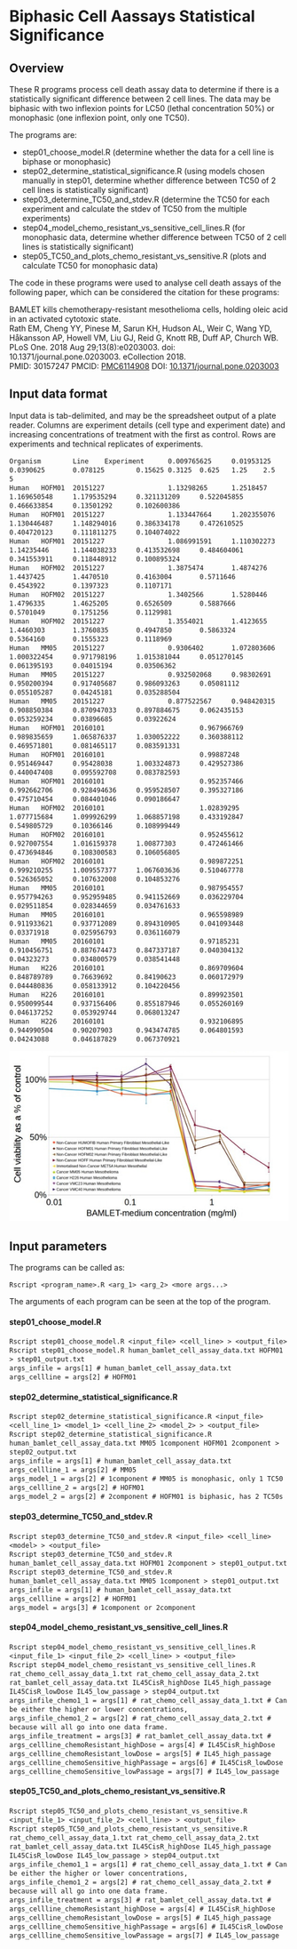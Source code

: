Biphasic Cell Aassays Statistical Significance
==============================================

## Overview

These R programs process cell death assay data to determine if there is a statistically significant difference between 2 cell lines.
The data may be biphasic with two inflexion points for LC50 (lethal concentration 50%) or monophasic (one inflexion point, only one TC50).

The programs are:

* step01_choose_model.R (determine whether the data for a cell line is biphase or monophasic)
* step02_determine_statistical_significance.R (using models chosen manually in step01, determine whether difference between TC50 of 2 cell lines is statistically significant)
* step03_determine_TC50_and_stdev.R (determine the TC50 for each experiment and calculate the stdev of TC50 from the multiple experiments)
* step04_model_chemo_resistant_vs_sensitive_cell_lines.R (for monophasic data, determine whether difference between TC50 of 2 cell lines is statistically significant)
* step05_TC50_and_plots_chemo_resistant_vs_sensitive.R (plots and calculate TC50 for monophasic data)

The code in these programs were used to analyse cell death assays of the following paper, which can be considered the citation for these programs:  

BAMLET kills chemotherapy-resistant mesothelioma cells, holding oleic acid in an activated cytotoxic state.  
Rath EM, Cheng YY, Pinese M, Sarun KH, Hudson AL, Weir C, Wang YD, Håkansson AP, Howell VM, Liu GJ, Reid G, Knott RB, Duff AP, Church WB.  
PLoS One. 2018 Aug 29;13(8):e0203003. doi: 10.1371/journal.pone.0203003. eCollection 2018.  
PMID: 30157247 PMCID: [PMC6114908](https://www.ncbi.nlm.nih.gov/pubmed/30157247) DOI: [10.1371/journal.pone.0203003](https://journals.plos.org/plosone/article?id=10.1371/journal.pone.0203003)

## Input data format

Input data is tab-delimited, and may be the spreadsheet output of a plate reader. 
Columns are experiment details (cell type and experiment date) and increasing concentrations of treatment with the first as control.
Rows are experiments and technical replicates of experiments.

```
Organism        Line    Experiment      0.009765625     0.01953125      0.0390625       0.078125        0.15625 0.3125  0.625   1.25    2.5     5
Human   HOFM01  20151227                1.13298265      1.2518457       1.169650548     1.179535294     0.321131209     0.522045855     0.466633854     0.13501292      0.102600386
Human   HOFM01  20151227                1.133447664     1.202355076     1.130446487     1.148294016     0.386334178     0.472610525     0.404720123     0.111811275     0.104074022
Human   HOFM01  20151227                1.086991591     1.110302273     1.14235446      1.144038233     0.413532698     0.484604061     0.341553911     0.118448912     0.100895324
Human   HOFM02  20151227                1.3875474       1.4874276       1.4437425       1.4470510       0.4163004       0.5711646       0.4543922       0.1397323       0.1107171
Human   HOFM02  20151227                1.3402566       1.5280446       1.4796335       1.4625205       0.6526509       0.5887666       0.5701049       0.1751256       0.1129981
Human   HOFM02  20151227                1.3554021       1.4123655       1.4460303       1.3760835       0.4947850       0.5863324       0.5364160       0.1555323       0.1118969
Human   MM05    20151227                0.9306402       1.072803606     1.000322454     0.971798196     1.015381044     0.051270145     0.061395193     0.04015194      0.03506362
Human   MM05    20151227                0.932502068     0.98302691      0.950200394     0.917405687     0.986093263     0.05081112      0.055105287     0.04245181      0.035288504
Human   MM05    20151227                0.877522567     0.948420315     0.908850384     0.870947033     0.897884675     0.062435153     0.053259234     0.03896685      0.03922624
Human   HOFM01  20160101                        0.967966769     0.989835659     1.065876337     1.030052222     0.360388112     0.469571801     0.081465117     0.083591331
Human   HOFM01  20160101                        0.99887248      0.951469447     0.95428038      1.003324873     0.429527386     0.440047408     0.095592708     0.083782593
Human   HOFM01  20160101                        0.952357466     0.992662706     0.928494636     0.959528507     0.395327186     0.475710454     0.084401046     0.090186647
Human   HOFM02  20160101                        1.02839295      1.077715684     1.099926299     1.068857198     0.433192847     0.549805729     0.10366146      0.108999449
Human   HOFM02  20160101                        0.952455612     0.927007554     1.016159378     1.00877303      0.472461466     0.473694846     0.108300583     0.106056805
Human   HOFM02  20160101                        0.989872251     0.999210255     1.009557377     1.067603636     0.510467778     0.526365052     0.107632008     0.104853276
Human   MM05    20160101                        0.987954557     0.957794263     0.952959485     0.941152669     0.036229704     0.029511854     0.028344659     0.034761633
Human   MM05    20160101                        0.965598989     0.911933621     0.937712089     0.894310905     0.041093448     0.03371918      0.025956793     0.036116079
Human   MM05    20160101                        0.97185231      0.910456751     0.887674473     0.847337187     0.040304132     0.04323273      0.034800579     0.038541448
Human   H226    20160101                        0.869709604     0.848789789     0.76639692      0.84190623      0.060172979     0.044480836     0.058133912     0.104220456
Human   H226    20160101                        0.899923501     0.950099544     0.937156406     0.855187946     0.055260169     0.046137252     0.053929744     0.068013247
Human   H226    20160101                        0.932106895     0.944990504     0.90207903      0.943474785     0.064801593     0.04243088      0.046187829     0.067370921
```

![Example of biphasic (brown, tan) and monophasic (yellow, green, orange, blue) cell assay data](/docs/cell_viability_biphasic_and_monophasic.jpg?raw=true "Example of biphasic (brown, tan) and monophasic (yellow, green, orange, blue) cell assay data")

## Input parameters

The programs can be called as: 
```
Rscript <program_name>.R <arg_1> <arg_2> <more args...>
```
The arguments of each program can be seen at the top of the program.

#### step01_choose_model.R
```
Rscript step01_choose_model.R <input_file> <cell_line> > <output_file>
Rscript step01_choose_model.R human_bamlet_cell_assay_data.txt HOFM01 > step01_output.txt
args_infile = args[1] # human_bamlet_cell_assay_data.txt
args_cellline = args[2] # HOFM01
```

#### step02_determine_statistical_significance.R
```
Rscript step02_determine_statistical_significance.R <input_file> <cell_line_1> <model_1> <cell_line_2> <model_2> > <output_file>
Rscript step02_determine_statistical_significance.R human_bamlet_cell_assay_data.txt MM05 1component HOFM01 2component > step02_output.txt
args_infile = args[1] # human_bamlet_cell_assay_data.txt
args_cellline_1 = args[2] # MM05
args_model_1 = args[2] # 1component # MM05 is monophasic, only 1 TC50
args_cellline_2 = args[2] # HOFM01
args_model_2 = args[2] # 2component # HOFM01 is biphasic, has 2 TC50s
```

#### step03_determine_TC50_and_stdev.R
```
Rscript step03_determine_TC50_and_stdev.R <input_file> <cell_line> <model> > <output_file>
Rscript step03_determine_TC50_and_stdev.R human_bamlet_cell_assay_data.txt HOFM01 2component > step01_output.txt
Rscript step03_determine_TC50_and_stdev.R human_bamlet_cell_assay_data.txt MM05 1component > step01_output.txt
args_infile = args[1] # human_bamlet_cell_assay_data.txt
args_cellline = args[2] # HOFM01
args_model = args[3] # 1component or 2component
```

#### step04_model_chemo_resistant_vs_sensitive_cell_lines.R
```
Rscript step04_model_chemo_resistant_vs_sensitive_cell_lines.R <input_file_1> <input_file_2> <cell_line> > <output_file>
Rscript step04_model_chemo_resistant_vs_sensitive_cell_lines.R rat_chemo_cell_assay_data_1.txt rat_chemo_cell_assay_data_2.txt rat_bamlet_cell_assay_data.txt IL45CisR_highDose IL45_high_passage IL45CisR_lowDose IL45_low_passage > step04_output.txt
args_infile_chemo1_1 = args[1] # rat_chemo_cell_assay_data_1.txt # Can be either the higher or lower concentrations,
args_infile_chemo1_2 = args[2] # rat_chemo_cell_assay_data_2.txt # because will all go into one data frame.
args_infile_treatment = args[3] # rat_bamlet_cell_assay_data.txt # 
args_cellline_chemoResistant_highDose = args[4] # IL45CisR_highDose
args_cellline_chemoResistant_lowDose = args[5] # IL45_high_passage
args_cellline_chemoSensitive_highPassage = args[6] # IL45CisR_lowDose
args_cellline_chemoSensitive_lowPassage = args[7] # IL45_low_passage
```

#### step05_TC50_and_plots_chemo_resistant_vs_sensitive.R
```
Rscript step05_TC50_and_plots_chemo_resistant_vs_sensitive.R <input_file_1> <input_file_2> <cell_line> > <output_file>
Rscript step05_TC50_and_plots_chemo_resistant_vs_sensitive.R rat_chemo_cell_assay_data_1.txt rat_chemo_cell_assay_data_2.txt rat_bamlet_cell_assay_data.txt IL45CisR_highDose IL45_high_passage IL45CisR_lowDose IL45_low_passage > step04_output.txt
args_infile_chemo1_1 = args[1] # rat_chemo_cell_assay_data_1.txt # Can be either the higher or lower concentrations,
args_infile_chemo1_2 = args[2] # rat_chemo_cell_assay_data_2.txt # because will all go into one data frame.
args_infile_treatment = args[3] # rat_bamlet_cell_assay_data.txt # 
args_cellline_chemoResistant_highDose = args[4] # IL45CisR_highDose
args_cellline_chemoResistant_lowDose = args[5] # IL45_high_passage
args_cellline_chemoSensitive_highPassage = args[6] # IL45CisR_lowDose
args_cellline_chemoSensitive_lowPassage = args[7] # IL45_low_passage
```
